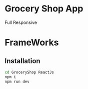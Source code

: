 # Grocery Shop App
Full Responsive

# FrameWorks


## Installation 
``` bash
cd GroceryShop ReactJs
npm i
npm run dev

```
